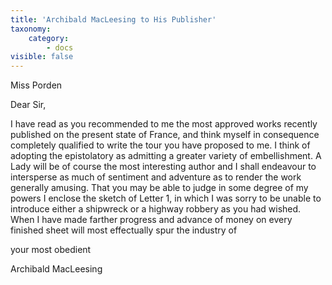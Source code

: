 ```yaml
---
title: 'Archibald MacLeesing to His Publisher'
taxonomy:
    category:
        - docs
visible: false
---
```


<div class="author">Miss Porden</div>

Dear Sir, 

I have read as you recommended to me the most approved works recently published on the present state of France, and think myself in consequence completely qualified to write the tour you have proposed to me. I think of adopting the epistolatory as admitting a greater variety of embellishment. A Lady will be of course the most interesting author and I shall endeavour to intersperse as much of sentiment and adventure as to render the work generally amusing. That you may be able to judge in some degree of my powers I enclose the sketch of Letter 1, in which I was sorry to be unable to introduce either a shipwreck or a highway robbery as you had wished. When I have made farther progress and advance of money on every finished sheet will most effectually spur the industry of 

your most obedient

Archibald MacLeesing